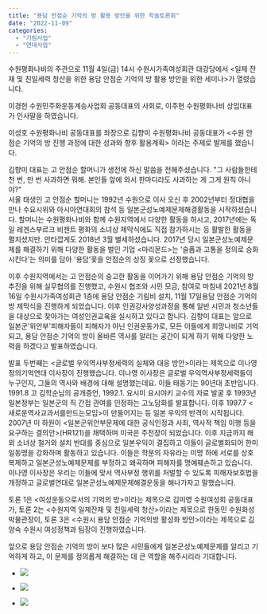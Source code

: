 ```yaml
---
title: "용담 안점순 기억의 방 활용 방안을 위한 학술토론회"
date: "2022-11-09"
categories: 
  - "기림사업"
  - "연대사업"
---
```


수원평화나비의 주관으로 11월 4일(금) 14시 수원시가족여성회관 대강당에서 <일제 잔재 및 친일세력 청산을 위한 용담 안점순 기억의 방 활용 방안을 위한 세미나>가 열렸습니다.

이경헌 수원민주화운동계승사업회 공동대표의 사회로, 이주현 수원평화나비 상임대표가 인사말을 하였습니다.

이성호 수원평화나비 공동대표를 좌장으로 김향미 수원평화나비 공동대표가 <수원 안점순 기억의 방 진행 과정에 대한 성과와 향후 활용계획> 이라는 주제로 발제를 했습니다.

김향미 대표는 고 안점순 할머니가 생전에 하신 말씀을 전해주셨습니다. "그 사람들한테 천 번, 만 번 사과하면 뭐해. 본인들 앞에 와서 한마디라도 사과하는 게 그게 원칙 아니야?"  
서울 태생인 고 안점순 할머니는 1992년 수원으로 이사 오신 후 2002년부터 정대협을 만나 수요시위와 아시아연대회의 참석 등 일본군성노예제문제해결활동을 시작하셨습니다. 할머니는 수원평화나비와 함께 수원지역에서 다양한 활동을 하시고, 2017년에는 독일 레겐스부르크 비젠트 평화의 소녀상 제막식에도 직접 참가하시는 등 활발한 활동을 펼치셨지만. 안타깝게도 2018년 3월 별세하셨습니다. 2017년 당시 일본군성노예제문제를 해결하기 위해 다양한 활동을 벌인 기업 <마리몬드>는 '슬픔과 고통을 정의로 승화시킨다'는 의미를 담아 '용담'꽃을 안점순의 상징 꽃으로 선정했습니다.

이후 수원지역에서는 고 안점순의 숭고한 활동을 이어가기 위해 용담 안점순 기억의 방 추진을 위해 실무협의를 진행했고, 수원시 협조와 시민 모금, 참여로 마침내 2021년 8월 16일 수원시가족여성회관 1층에 용담 안점순 기림비 설치, 11월 17일용담 안점순 기억의 방 제막식을 진행하게 되었습니다. 이후 인권강사양성과정을 통해 일반 시민과 청소년들을 대상으로 찾아가는 여성인권교육을 실시하고 있다고 합니다. 김향미 대표는 앞으로 일본군'위안부'피해자들이 피해자가 아닌 인권운동가로, 모든 이들에게 희망나비로 기억되고, 용담 안점순 기억의 방이 올바른 역사를 알리는 공간이 되게 하기 위해 다양한 노력을 하겠다고 발표하였습니다.

발표 두번째는 <글로벌 우익역사부정세력의 실체와 대응 방안>이라는 제목으로 이나영 정의기억연대 이사장이 진행했습니다. 이나영 이사장은 글로벌 우익역사부정세력들이 누구인지, 그들의 역사와 배경에 대해 설명했는데요. 이들 태동기는 90년대 초반입니다. 1991.8 고 김학순님의 공개증언, 1992.1. 요시미 요시야키 교수의 자료 발굴 후 1993년 일본정부는 일본군의 직 간접 관여를 인정하는 고노담화를 발표합니다. 이후 1997.7 <새로운역사교과서를만드는모임>이 만들어지는 등 일본 우익의 반격이 시작됩니다. 2007년 미 하원이 <일본군위안부문제에 대한 공식인정과 사죄, 역사적 책임 이행 등을 요구하는 결의안>(HR121)을 채택하며 미국은 주전장이 되었습니다. 이후 지금까지 해외 소녀상 철거와 설치 반대를 중심으로 일본우익이 결집하고 이들이 글로벌화되어 한미일동맹을 강화하며 활동하고 있습니다. 이들은 학문의 자유라는 미명 하에 서로를 상호 복제하고 일본군성노예제문제를 부정하고 왜곡하며 피해자를 명예훼손하고 있습니다. 이나영 이사장은 우리는 이들에 맞서 역사부정 행위를 처벌할 수 있도록 피해자보호법을 개정하고 글로벌연대로 일본군성노예제문제해결운동을 해나가자고 말했습니다.

토론 1은 <여성운동으로서의 기억의 방>이라는 제목으로 김미영 수원여성회 공동대표가, 토론 2는 <수원지역 일제잔재 및 친일세력 청산>이라는 제목으로 한동민 수원화성박물관장이, 토론 3은 <수원시 용담 안점순 기억의방 활성화 방안>이라는 제목으로 김양숙 수원시 여성정책과 팀장이 진행하였습니다.

앞으로 용담 안점순 기억의 방이 보다 많은 시민들에게 일본군성노예제문제를 알리고 기억하게 하고, 이 문제를 정의롭게 해결하는 데 큰 역할을 해주시리라 기대합니다.

- ![](https://womenandwar.net/kr/wp-content/uploads/2022/11/20221104_141130-4.jpg)
    
- ![](https://womenandwar.net/kr/wp-content/uploads/2022/11/20221104_144715-4.jpg)
    
- ![](https://womenandwar.net/kr/wp-content/uploads/2022/11/20221104_161113-4.jpg)
